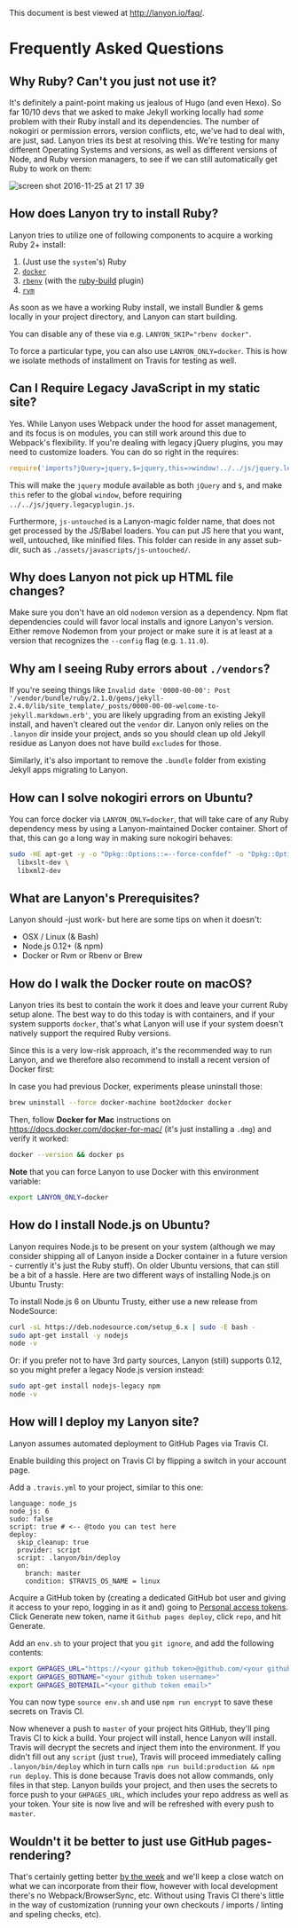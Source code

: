 This document is best viewed at <http://lanyon.io/faq/>.

<!--more-->

# Frequently Asked Questions

## Why Ruby? Can't you just not use it?

It's definitely a paint-point making us jealous of Hugo (and even Hexo). So far 10/10 devs that we asked to make Jekyll working locally had _some_ problem with their Ruby install and its dependencies. The number of nokogiri or permission errors, version conflicts, etc, we've had to deal with, are just, sad. Lanyon tries its best at resolving this. We're testing for many different Operating Systems and versions, as well as different versions of Node, and Ruby version managers, to see if we can still automatically get Ruby to work on them:

![screen shot 2016-11-25 at 21 17 39](https://cloud.githubusercontent.com/assets/26752/20634771/9e163fb2-b354-11e6-914c-ac8e54ab68e1.png)

## How does Lanyon try to install Ruby?

Lanyon tries to utilize one of following components to acquire a working Ruby 2+ install:

1. (Just use the `system`'s) Ruby
1. [`docker`](https://www.docker.com/)
1. [`rbenv`](https://github.com/rbenv/rbenv) (with the [ruby-build](https://github.com/rbenv/ruby-build) plugin)
1. [`rvm`](https://rvm.io/)

As soon as we have a working Ruby install, we install Bundler & gems locally in your project directory, and Lanyon can start building.

You can disable any of these via e.g. `LANYON_SKIP="rbenv docker"`.

To force a particular type, you can also use `LANYON_ONLY=docker`. This is how we isolate methods of installment on Travis for testing as well.

## Can I Require Legacy JavaScript in my static site?

Yes. While Lanyon uses Webpack under the hood for asset management, and its focus is on modules, you can still work around this due to Webpack's flexibility. If you're dealing with legacy jQuery plugins, you may need to customize loaders. You can do so right in the requires:

```javascript
require('imports?jQuery=jquery,$=jquery,this=>window!../../js/jquery.legacyplugin.js');
```

This will make the `jquery` module available as both `jQuery` and `$`, and make `this` refer to the global `window`, before
requiring `../../js/jquery.legacyplugin.js`.

Furthermore, `js-untouched` is a Lanyon-magic folder name, that does not get processed by the JS/Babel loaders. You can put JS here that you want, well, untouched, like minified files. This folder can reside in any asset sub-dir, such as `./assets/javascripts/js-untouched/`.

## Why does Lanyon not pick up HTML file changes?

Make sure you don't have an old `nodemon` version as a dependency. Npm flat dependencies could will favor local installs and ignore Lanyon's version. Either remove Nodemon from your project or make sure it is at least at a version that recognizes the `--config` flag (e.g. `1.11.0`).

## Why am I seeing Ruby errors about `./vendors`?

If you're seeing things like `Invalid date '0000-00-00': Post '/vendor/bundle/ruby/2.1.0/gems/jekyll-2.4.0/lib/site_template/_posts/0000-00-00-welcome-to-jekyll.markdown.erb'`, you are 
likely upgrading from an existing Jekyll install, and haven't cleared out the `vendor` dir. Lanyon only relies on the `.lanyon` dir
inside your project, ands so you should clean up old Jekyll residue as Lanyon does not have build `exclude`s for those.

Similarly, it's also important to remove the `.bundle` folder from existing Jekyll apps migrating to Lanyon.

## How can I solve nokogiri errors on Ubuntu?

You can force docker via `LANYON_ONLY=docker`, that will take care of any Ruby dependency mess by 
using a Lanyon-maintained Docker container. Short of that, this can go a long way in making sure nokogiri behaves:

```bash
sudo -HE apt-get -y -o "Dpkg::Options::=--force-confdef" -o "Dpkg::Options::=--force-confold" install \
  libxslt-dev \
  libxml2-dev
```

## What are Lanyon's Prerequisites?

Lanyon should -just work- but here are some tips on when it doesn't:

- OSX / Linux (& Bash)
- Node.js 0.12+ (& npm)
- Docker or Rvm or Rbenv or Brew

## How do I walk the Docker route on macOS?

Lanyon tries its best to contain the work it does and leave your current Ruby setup alone.
The best way to do this today is with containers, and if your system
supports `docker`, that's what Lanyon will use if your system doesn't natively support 
the required Ruby versions.

Since this is a very low-risk approach, it's the recommended way to run Lanyon, and
we therefore also recommend to install a recent version of Docker first:

In case you had previous Docker, experiments please uninstall those:

```bash
brew uninstall --force docker-machine boot2docker docker
```

Then, follow **Docker for Mac** instructions on <https://docs.docker.com/docker-for-mac/> 
(it's just installing a `.dmg`) and verify it worked:

```bash
docker --version && docker ps
```

**Note** that you can force Lanyon to use Docker with this environment variable:

```bash
export LANYON_ONLY=docker
```

## How do I install Node.js on Ubuntu?

Lanyon requires Node.js to be present on your system (although we may consider shipping all of Lanyon inside a Docker container in a future version - currently it's just the Ruby stuff). On older Ubuntu versions, that can 
still be a bit of a hassle. Here are two different ways of installing Node.js on Ubuntu Trusty:

To install Node.js 6 on Ubuntu Trusty, either use a new release from NodeSource:

```bash
curl -sL https://deb.nodesource.com/setup_6.x | sudo -E bash -
sudo apt-get install -y nodejs
node -v
```

Or: if you prefer not to have 3rd party sources, Lanyon (still) supports 0.12, so you might prefer a legacy Node.js version instead:

```bash
sudo apt-get install nodejs-legacy npm
node -v
```

## How will I deploy my Lanyon site?

Lanyon assumes automated deployment to GitHub Pages via Travis CI.

Enable building this project on Travis CI by flipping a switch in your account page. 

Add a `.travis.yml` to your project, similar to this one:

    language: node_js
    node_js: 6
    sudo: false
    script: true # <-- @todo you can test here
    deploy:
      skip_cleanup: true
      provider: script
      script: .lanyon/bin/deploy
      on:
        branch: master
        condition: $TRAVIS_OS_NAME = linux

Acquire a GitHub token by (creating a dedicated GitHub bot user and giving it access to your repo, logging in as it and) going to [Personal access tokens](https://github.com/settings/tokens). Click Generate new token, name it `Github pages deploy`, click `repo`, and hit Generate.

Add an `env.sh` to your project that you `git ignore`, and add the following contents:

```bash
export GHPAGES_URL="https://<your github token>@github.com/<your github org>/<your github repo>.git"
export GHPAGES_BOTNAME="<your github token username>"
export GHPAGES_BOTEMAIL="<your github token email>"
```

You can now type `source env.sh` and use `npm run encrypt` to save these secrets on Travis CI.

Now whenever a push to `master` of your project hits GitHub, they'll ping Travis CI to kick a build. Your project will install, hence Lanyon will install. Travis will decrypt the secrets and inject them into the environment. If you didn't fill out any `script` (just `true`), Travis will proceed immediately calling `.lanyon/bin/deploy` which in turn calls `npm run build:production && npm run deploy`. This is done because Travis does not allow commands, only files in that step. Lanyon builds your project, and then uses the secrets to force push to your `GHPAGES_URL`, which includes your repo address as well as your token. Your site is now live and will be refreshed with every push to `master`.

## Wouldn't it be better to just use GitHub pages-rendering?

That's certainly getting better [by the week](https://github.com/blog/2289-publishing-with-github-pages-now-as-easy-as-1-2-3) and we'll keep a close watch on what we can incorporate from their flow, however with local development there's no Webpack/BrowserSync, etc. Without using Travis CI there's little in the way of customization (running your own checkouts / imports / linting and speling checks, etc).
